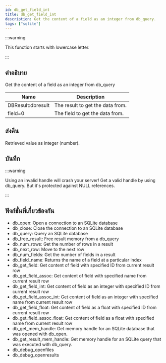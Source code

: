 ```yaml
---
id: db_get_field_int
title: db_get_field_int
description: Get the content of a field as an integer from db_query.
tags: ["sqlite"]
---
```


:::warning

This function starts with lowercase letter.

:::

## คำอธิบาย

Get the content of a field as an integer from db_query

| Name              | Description                      |
| ----------------- | -------------------------------- |
| DBResult:dbresult | The result to get the data from. |
| field=0           | The field to get the data from.  |

## ส่งคืน

Retrieved value as integer (number).

## บันทึก

:::warning

Using an invalid handle will crash your server! Get a valid handle by using db_query. But it's protected against NULL references.

:::

## ฟังก์ชั่นที่เกี่ยวข้องกัน

- db_open: Open a connection to an SQLite database
- db_close: Close the connection to an SQLite database
- db_query: Query an SQLite database
- db_free_result: Free result memory from a db_query
- db_num_rows: Get the number of rows in a result
- db_next_row: Move to the next row
- db_num_fields: Get the number of fields in a result
- db_field_name: Returns the name of a field at a particular index
- db_get_field: Get content of field with specified ID from current result row
- db_get_field_assoc: Get content of field with specified name from current result row
- db_get_field_int: Get content of field as an integer with specified ID from current result row
- db_get_field_assoc_int: Get content of field as an integer with specified name from current result row
- db_get_field_float: Get content of field as a float with specified ID from current result row
- db_get_field_assoc_float: Get content of field as a float with specified name from current result row
- db_get_mem_handle: Get memory handle for an SQLite database that was opened with db_open.
- db_get_result_mem_handle: Get memory handle for an SQLite query that was executed with db_query.
- db_debug_openfiles
- db_debug_openresults
